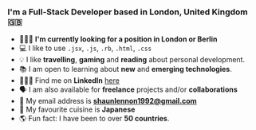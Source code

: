### I'm a Full-Stack Developer based in London, United Kingdom 🇬🇧

- 👨🏻‍💻 **I'm currently looking for a position in London or Berlin**
- 💻 I like to use <code>.jsx</code>, <code>.js</code>, <code>.rb</code>, <code>.html</code>, <code>.css</code>
- 💡 I like **travelling**, **gaming** and **reading** about personal development.
- 📚 I am open to learning about **new** and **emerging technologies**.
- 👨🏻‍💼 Find me on **LinkedIn** [here](https://www.linkedin.com/in/mrshaunlennon/)
- 🗣 I am also available for **freelance** projects and/or **collaborations**
- 📩 My email address is **shaunlennon1992@gmail.com**
- 🍣 My favourite cuisine is **Japanese**
- 🌎 Fun fact: I have been to over **50 countries**.
